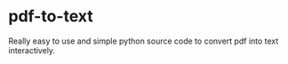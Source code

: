 # pdf-to-text
Really easy to use and simple python source code to convert pdf into text interactively. 
